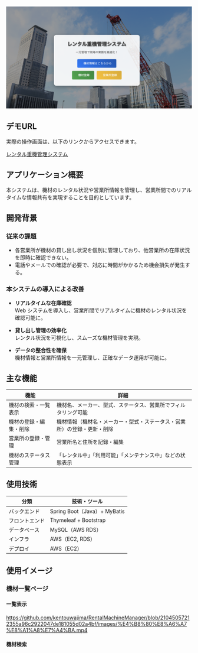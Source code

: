 ![トップページ](images/toppage.png)

## デモURL
実際の操作画面は、以下のリンクからアクセスできます。  

[レンタル重機管理システム](http://RentalMachineManagerALB-381945711.ap-northeast-1.elb.amazonaws.com)  

## アプリケーション概要
本システムは、機材のレンタル状況や営業所情報を管理し、営業所間でのリアルタイムな情報共有を実現することを目的としています。

## 開発背景

### 従来の課題
- 各営業所が機材の貸し出し状況を個別に管理しており、他営業所の在庫状況を即時に確認できない。
- 電話やメールでの確認が必要で、対応に時間がかかるため機会損失が発生する。

### 本システムの導入による改善
- **リアルタイムな在庫確認**  
  Web システムを導入し、営業所間でリアルタイムに機材のレンタル状況を確認可能に。  

- **貸し出し管理の効率化**  
  レンタル状況を可視化し、スムーズな機材管理を実現。  

- **データの整合性を確保**  
  機材情報と営業所情報を一元管理し、正確なデータ運用が可能に。    

## 主な機能

| 機能 | 詳細 |
|------|------------------------------------------------|
| 機材の検索・一覧表示 | 機材名、メーカー、型式、ステータス、営業所でフィルタリング可能 |
| 機材の登録・編集・削除 | 機材情報（機材名・メーカー・型式・ステータス・営業所）の登録・更新・削除 |
| 営業所の登録・管理 | 営業所名と住所を記録・編集 |
| 機材のステータス管理 | 「レンタル中」「利用可能」「メンテナンス中」などの状態表示 |

## 使用技術
| 分類 | 技術・ツール |
|------|-------------|
| バックエンド | Spring Boot（Java）+ MyBatis |
| フロントエンド | Thymeleaf + Bootstrap |
| データベース | MySQL（AWS RDS） |
| インフラ | AWS（EC2, RDS） |
| デプロイ | AWS（EC2） |

## 使用イメージ
### 機材一覧ページ
#### 一覧表示
https://github.com/kentouwajima/RentalMachineManager/blob/21045057212355a96c2922047de181055d02a4bf/images/%E4%B8%80%E8%A6%A7%E8%A1%A8%E7%A4%BA.mp4
#### 機材検索




